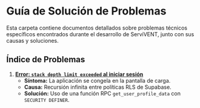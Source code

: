 # Guía de Solución de Problemas

Esta carpeta contiene documentos detallados sobre problemas técnicos específicos encontrados durante el desarrollo de ServiVENT, junto con sus causas y soluciones.

## Índice de Problemas

1.  **[Error: `stack depth limit exceeded` al iniciar sesión](./01_stack_depth_limit_exceeded.md)**
    -   **Síntoma:** La aplicación se congela en la pantalla de carga.
    -   **Causa:** Recursión infinita entre políticas RLS de Supabase.
    -   **Solución:** Uso de una función RPC `get_user_profile_data` con `SECURITY DEFINER`.

